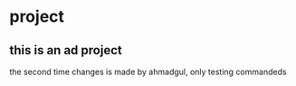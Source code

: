 # project
this is an ad project
----------------------------------
the second time changes is made by ahmadgul, only testing commandeds
